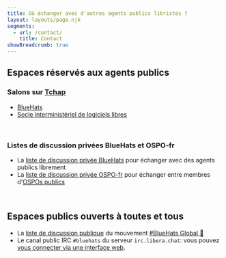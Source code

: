```yaml
---
title: Où échanger avec d'autres agents publics libristes ?
layout: layouts/page.njk
segments:
  - url: /contact/
    title: Contact
showBreadcrumb: true
---
```


## Espaces réservés aux agents publics

### Salons sur [Tchap](https://tchap.gouv.fr)

- [BlueHats](https://www.tchap.gouv.fr/#/room/#BlueHats21LW8XE:agent.dinum.tchap.gouv.fr)
- [Socle interministériel de logiciels libres](https://www.tchap.gouv.fr/#/room/#SILLutRYrgV:agent.dinum.tchap.gouv.fr)

<br/>

### Listes de discussion privées BlueHats et OSPO-fr

- La [liste de discussion privée BlueHats](https://groupes.renater.fr/sympa/info/bluehats) pour échanger avec des agents publics librement
- La [liste de discussion privée OSPO-fr](https://groupes.renater.fr/sympa/info/ospo-fr) pour échanger entre membres d'[OSPOs publics](https://code.gouv.fr/fr/ospos/)

<br/>

## Espaces publics ouverts à toutes et tous

- La [liste de discussion publique](https://lists.sr.ht/~bluehats/fr) du mouvement [#BlueHats Global 🧢](https://bluehats.global/connect/)
- Le canal public IRC `#bluehats` du serveur `irc.libera.chat`: vous pouvez [vous connecter via une interface web](https://web.libera.chat/#bluehats).

<br/>
